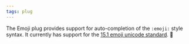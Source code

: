 ```yaml
---
tags: plug
---
```

The Emoji plug provides support for auto-completion of the `:emoji:` style syntax. It currently has support for the [15.1 emoji unicode standard](https://emojipedia.org/emoji-15.1). 🎉